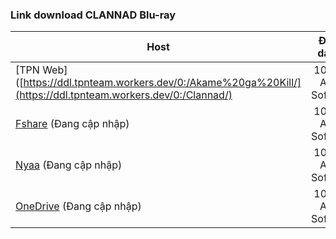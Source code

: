 ### **Link download CLANNAD Blu-ray**

| Host          | Định dạng          |
| ------------- |:------------------:|
| [TPN Web]([https://ddl.tpnteam.workers.dev/0:/Akame%20ga%20Kill/](https://ddl.tpnteam.workers.dev/0:/Clannad/)  | 1080p AVC SoftSub |
| [Fshare]()  (Đang cập nhập)   	| 1080p AVC SoftSub |
| [Nyaa]()   (Đang cập nhập)        | 1080p AVC SoftSub |
| [OneDrive]()  (Đang cập nhập)    | 1080p AVC SoftSub |
